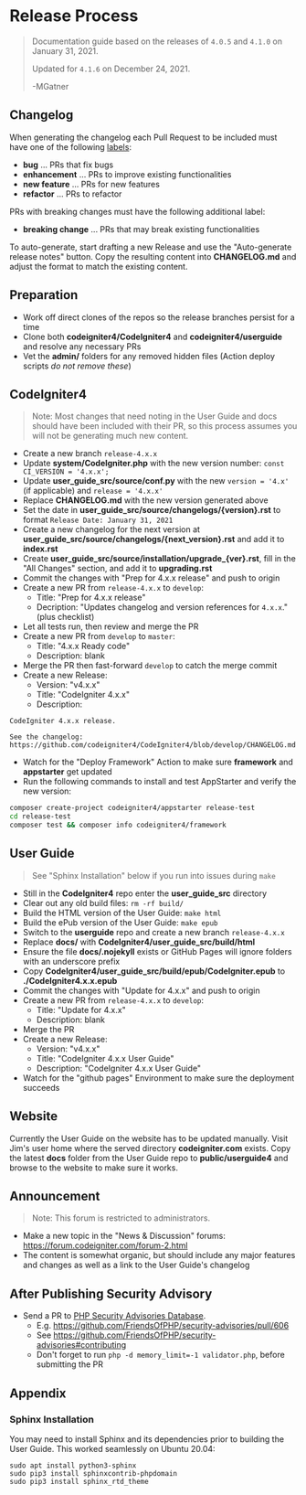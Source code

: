 # Release Process

> Documentation guide based on the releases of `4.0.5` and `4.1.0` on January 31, 2021.
>
> Updated for `4.1.6` on December 24, 2021.
>
> -MGatner

## Changelog

When generating the changelog each Pull Request to be included must have one of the following [labels](https://github.com/codeigniter4/CodeIgniter4/labels):
- **bug** ... PRs that fix bugs
- **enhancement** ... PRs to improve existing functionalities
- **new feature** ... PRs for new features
- **refactor** ... PRs to refactor

PRs with breaking changes must have the following additional label:
- **breaking change** ... PRs that may break existing functionalities

To auto-generate, start drafting a new Release and use the "Auto-generate release notes" button.
Copy the resulting content into **CHANGELOG.md** and adjust the format to match the existing content.

## Preparation

* Work off direct clones of the repos so the release branches persist for a time
* Clone both **codeigniter4/CodeIgniter4** and **codeigniter4/userguide** and resolve any necessary PRs
* Vet the **admin/** folders for any removed hidden files (Action deploy scripts *do not remove these*)

## CodeIgniter4

> Note: Most changes that need noting in the User Guide and docs should have been included
> with their PR, so this process assumes you will not be generating much new content.

* Create a new branch `release-4.x.x`
* Update **system/CodeIgniter.php** with the new version number: `const CI_VERSION = '4.x.x';`
* Update **user_guide_src/source/conf.py** with the new `version = '4.x'` (if applicable) and `release = '4.x.x'`
* Replace **CHANGELOG.md** with the new version generated above
* Set the date in **user_guide_src/source/changelogs/{version}.rst** to format `Release Date: January 31, 2021`
* Create a new changelog for the next version at **user_guide_src/source/changelogs/{next_version}.rst** and add it to **index.rst**
* Create **user_guide_src/source/installation/upgrade_{ver}.rst**, fill in the "All Changes" section, and add it to **upgrading.rst**
* Commit the changes with "Prep for 4.x.x release" and push to origin
* Create a new PR from `release-4.x.x` to `develop`:
	* Title: "Prep for 4.x.x release"
	* Decription: "Updates changelog and version references for `4.x.x`." (plus checklist)
* Let all tests run, then review and merge the PR
* Create a new PR from `develop` to `master`:
	* Title: "4.x.x Ready code"
	* Description: blank
* Merge the PR then fast-forward `develop` to catch the merge commit
* Create a new Release:
	* Version: "v4.x.x"
	* Title: "CodeIgniter 4.x.x"
	* Description:
```
CodeIgniter 4.x.x release. 

See the changelog: https://github.com/codeigniter4/CodeIgniter4/blob/develop/CHANGELOG.md
```
* Watch for the "Deploy Framework" Action to make sure **framework** and **appstarter** get updated
* Run the following commands to install and test AppStarter and verify the new version:
```bash
composer create-project codeigniter4/appstarter release-test
cd release-test
composer test && composer info codeigniter4/framework
```

## User Guide

> See "Sphinx Installation" below if you run into issues during `make`

* Still in the **CodeIgniter4** repo enter the **user_guide_src** directory
* Clear out any old build files: `rm -rf build/`
* Build the HTML version of the User Guide: `make html`
* Build the ePub version of the User Guide: `make epub`
* Switch to the **userguide** repo and create a new branch `release-4.x.x`
* Replace **docs/** with **CodeIgniter4/user_guide_src/build/html**
* Ensure the file **docs/.nojekyll** exists or GitHub Pages will ignore folders with an underscore prefix
* Copy **CodeIgniter4/user_guide_src/build/epub/CodeIgniter.epub** to **./CodeIgniter4.x.x.epub**
* Commit the changes with "Update for 4.x.x" and push to origin
* Create a new PR from `release-4.x.x` to `develop`:
	* Title: "Update for 4.x.x"
	* Description: blank
* Merge the PR
* Create a new Release:
	* Version: "v4.x.x"
	* Title: "CodeIgniter 4.x.x User Guide"
	* Description: "CodeIgniter 4.x.x User Guide"
* Watch for the "github pages" Environment to make sure the deployment succeeds

## Website

Currently the User Guide on the website has to be updated manually. Visit Jim's user home
where the served directory **codeigniter.com** exists. Copy the latest **docs** folder from
the User Guide repo to **public/userguide4** and browse to the website to make sure it works.

## Announcement

> Note: This forum is restricted to administrators.

* Make a new topic in the "News & Discussion" forums: https://forum.codeigniter.com/forum-2.html
* The content is somewhat organic, but should include any major features and changes as well as a link to the User Guide's changelog

## After Publishing Security Advisory

* Send a PR to [PHP Security Advisories Database](https://github.com/FriendsOfPHP/security-advisories).
    * E.g. https://github.com/FriendsOfPHP/security-advisories/pull/606
    * See https://github.com/FriendsOfPHP/security-advisories#contributing
    * Don't forget to run `php -d memory_limit=-1 validator.php`, before submitting the PR

## Appendix

### Sphinx Installation

You may need to install Sphinx and its dependencies prior to building the User Guide.
This worked seamlessly on Ubuntu 20.04:
```
sudo apt install python3-sphinx
sudo pip3 install sphinxcontrib-phpdomain
sudo pip3 install sphinx_rtd_theme
```
